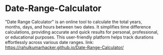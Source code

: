 # Date-Range-Calculator
"Date Range Calculator" is an online tool to calculate the total years, months, days, and hours between two dates. It simplifies time difference calculations, providing accurate and quick results for personal, professional, or educational purposes. This user-friendly platform helps track durations effortlessly across various date ranges.
link: https://rahulkumarhacker.github.io/Date-Range-Calculator/
